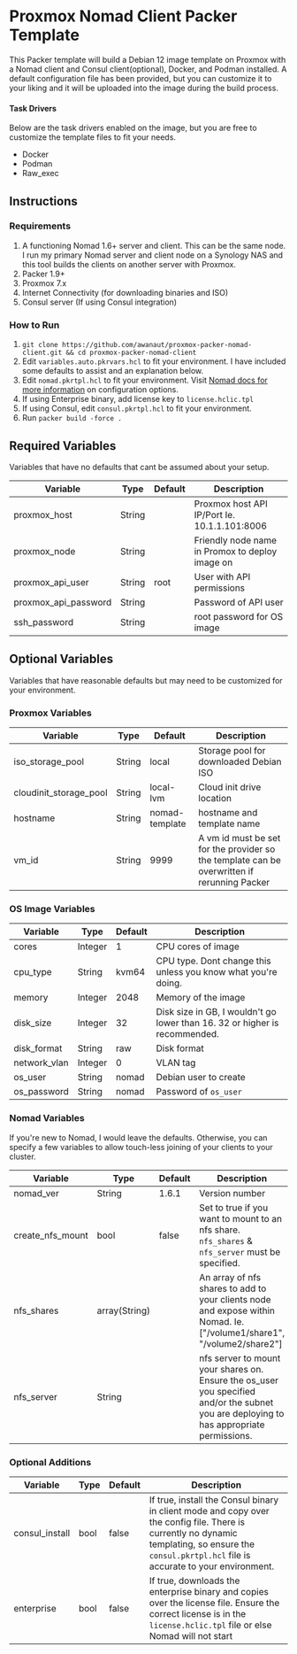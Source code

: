 # Proxmox Nomad Client Packer Template
This Packer template will build a Debian 12 image template on Proxmox with a Nomad client and Consul client(optional), Docker, and Podman installed. A default configuration file has been provided, but you can customize it to your liking and it will be uploaded into the image during the build process.

#### Task Drivers
Below are the task drivers enabled on the image, but you are free to customize the template files to fit your needs.
- Docker
- Podman 
- Raw_exec

## Instructions
### Requirements
1. A functioning Nomad 1.6+ server and client. This can be the same node. I run my primary Nomad server and client node on a Synology NAS and this tool builds the clients on another server with Proxmox.
2. Packer 1.9+
3. Proxmox 7.x
4. Internet Connectivity (for downloading binaries and ISO)
5. Consul server (If using Consul integration)

### How to Run
1. `git clone https://github.com/awanaut/proxmox-packer-nomad-client.git && cd proxmox-packer-nomad-client`
2. Edit `variables.auto.pkrvars.hcl` to fit your environment. I have included some defaults to assist and an explanation below.
3. Edit `nomad.pkrtpl.hcl` to fit your environment. Visit [Nomad docs for more information](https://developer.hashicorp.com/nomad/docs/configuration/client) on configuration options.
4. If using Enterprise binary, add license key to `license.hclic.tpl`
5. If using Consul, edit `consul.pkrtpl.hcl` to fit your environment.
5. Run `packer build -force .`

## Required Variables
Variables that have no defaults that cant be assumed about your setup.

| Variable | Type | Default | Description | 
| --- | --- | --- | --- |
| proxmox_host | String | | Proxmox host API IP/Port Ie. 10.1.1.101:8006 |
| proxmox_node | String | |  Friendly node name in Promox to deploy image on |
| proxmox_api_user | String | root | User with API permissions| 
| proxmox_api_password | String| | Password of API user |
| ssh_password | String | | root password for OS image |

## Optional Variables
Variables that have reasonable defaults but may need to be customized for your environment.

### Proxmox Variables
| Variable | Type | Default | Description | 
| --- | --- | --- | --- |
| iso_storage_pool | String | local | Storage pool for downloaded Debian ISO | 
| cloudinit_storage_pool | String | local-lvm | Cloud init drive location |
| hostname | String | nomad-template | hostname and template name |
| vm_id | String | 9999 | A vm id must be set for the provider so the template can be overwritten if rerunning Packer |


### OS Image Variables
| Variable | Type |  Default | Description | 
| --- | --- | --- | --- |
| cores | Integer | 1 | CPU cores of image | 
| cpu_type | String | kvm64 | CPU type. Dont change this unless you know what you're doing. |
| memory | Integer | 2048 | Memory of the image |
| disk_size | Integer | 32 | Disk size in GB, I wouldn't go lower than 16. 32 or higher is recommended. | 
| disk_format | String | raw | Disk format |
| network_vlan | Integer | 0 | VLAN tag |
| os_user | String | nomad | Debian user to create |
| os_password | String | nomad | Password of `os_user` |

### Nomad Variables
If you're new to Nomad, I would leave the defaults. Otherwise, you can specify a few variables to allow touch-less joining of your clients to your cluster.

| Variable | Type |  Default | Description | 
| --- | --- | --- | --- |
| nomad_ver | String |  1.6.1 | Version number |
| create_nfs_mount | bool | false | Set to true if you want to mount to an nfs share. `nfs_shares` & `nfs_server` must be specified. |
| nfs_shares | array(String) | | An array of nfs shares to add to your clients node and expose within Nomad. Ie. ["/volume1/share1", "/volume2/share2"] |
| nfs_server | String | | nfs server to mount your shares on. Ensure the os_user you specified and/or the subnet you are deploying to has appropriate permissions. |


### Optional Additions
| Variable | Type |  Default | Description | 
| --- | --- | --- | --- |
| consul_install | bool | false | If true, install the Consul binary in client mode and copy over the config file. There is currently no dynamic templating, so ensure the `consul.pkrtpl.hcl` file is accurate to your environment. |
| enterprise | bool | false | If true, downloads the enterprise binary and copies over the license file. Ensure the correct license is in the `license.hclic.tpl` file or else Nomad will not start |
